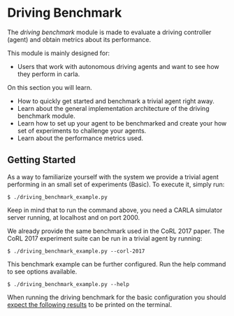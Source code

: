 Driving Benchmark
===============

The  *driving benchmark* module is made
to evaluate a driving controller (agent) and obtain 
metrics about its performance. 

This module is mainly designed for:

* Users that work with autonomous driving agents and want
to see how they perform in carla.

On this section you will learn.

* How to quickly get started and benchmark a trivial agent right away.
* Learn about the general implementation architecture of the driving 
benchmark module.
* Learn how to set up your agent to be benchmarked and create your
how set of experiments to challenge your agents. 
* Learn about the performance metrics used.




Getting Started
----------------

As a way to familiarize yourself with the system we
provide a trivial agent performing in an small
set of experiments (Basic). To execute it, simply
run:

    $ ./driving_benchmark_example.py


Keep in mind that to run the command above, you need a CARLA simulator
server running, at localhost and on port 2000.
   

We already provide the same benchmark used in the CoRL
2017 paper. 
The CoRL 2017 experiment suite can be run in a trivial agent by
running:

    $ ./driving_benchmark_example.py --corl-2017

This benchmark example can be further configured.
Run the help command to see options available.

    $ ./driving_benchmark_example.py --help


When running the driving benchmark for the basic configuration
you should [expect the following results](benchmark_creating.md/#expected-results)
to be printed on the terminal.



